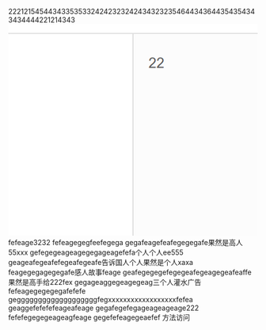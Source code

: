 22212154544343353533242423232424343232354644343644354354343434444221214343
![](images/screenshot_1572354006521.png)
fefeage3232
fefeagegegfeefegega
gegafeagefeafegegegafe果然是高人55xxx
gefegegeageagegegageagefefa个人个人ee555
geageafegeafefegeafegeafe告诉国人个人果然是个人xaxa
feagegegagegegafe感人故事feage
geafegegegefegegeafegeagegeafeaffe果然是高手给222fex
gegageaggegeagegeag三个人灌水广告
fefeagegegegegafefefe
gegggggggggggggggggggfegxxxxxxxxxxxxxxxxxxfefea
geaggefefefefeageafeage
gegafegefegageageageage222
fefefegegegeageagfeage
gegefefeagegeaefef
方法访问
